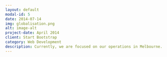 ```yaml
---
layout: default
modal-id: 5
date: 2014-07-14
img: globalisation.png
alt: image-alt
project-date: April 2014
client: Start Bootstrap
category: Web Development
description: Currently, we are focused on our operations in Melbourne. However, we have already begun collecting data on listings in other states. Ultimately, we want to expand what we are doing globally.
---
```

